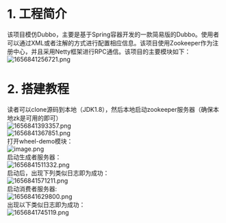 <a name="H9GBK"></a>
# 1. 工程简介
该项目模仿Dubbo，主要是基于Spring容器开发的一款简易版的Dubbo。使用者可以通过XML或者注解的方式进行配置相应信息。该项目使用Zookeeper作为注册中心，并且采用Netty框架进行RPC通信。该项目的主要模块如下：<br />![1656841256721.png](https://cdn.nlark.com/yuque/0/2022/png/26709179/1656841258875-e845bd1e-5419-4e36-98d1-ce2a9f23c9d2.png#clientId=ue41217d8-23ae-4&crop=0&crop=0&crop=1&crop=1&from=paste&height=305&id=ud3c43a11&margin=%5Bobject%20Object%5D&name=1656841256721.png&originHeight=381&originWidth=379&originalType=binary&ratio=1&rotation=0&showTitle=false&size=13868&status=done&style=none&taskId=u6ea692ec-dc6c-4c8b-b55e-f6344fe7143&title=&width=303.2)
<a name="M1MAD"></a>
# 2. 搭建教程
读者可以clone源码到本地（JDK1.8），然后本地启动zookeeper服务器（确保本地zk是可用的即可）<br />![1656841393357.png](https://cdn.nlark.com/yuque/0/2022/png/26709179/1656841395526-6e721592-7f3a-4115-8062-6ee5a0d94c6c.png#clientId=ue41217d8-23ae-4&crop=0&crop=0&crop=1&crop=1&from=paste&height=25&id=ucaed16a0&margin=%5Bobject%20Object%5D&name=1656841393357.png&originHeight=31&originWidth=389&originalType=binary&ratio=1&rotation=0&showTitle=false&size=1115&status=done&style=none&taskId=uf0e5a70d-69d2-4167-888c-ae43d090191&title=&width=311.2)<br />![1656841367851.png](https://cdn.nlark.com/yuque/0/2022/png/26709179/1656841380396-e4aa3a11-fc3f-4ce3-a0e7-ce60ec538058.png#clientId=ue41217d8-23ae-4&crop=0&crop=0&crop=1&crop=1&from=paste&height=487&id=u00000f23&margin=%5Bobject%20Object%5D&name=1656841367851.png&originHeight=609&originWidth=1213&originalType=binary&ratio=1&rotation=0&showTitle=false&size=64935&status=done&style=none&taskId=u25046d4e-d39b-4d28-bae4-6608258a7eb&title=&width=970.4)<br />打开wheel-demo模块：<br />![image.png](https://cdn.nlark.com/yuque/0/2022/png/26709179/1656841462919-0af845eb-8ccb-4763-b2fd-d2ca2aa41422.png#clientId=ue41217d8-23ae-4&crop=0&crop=0&crop=1&crop=1&from=paste&height=301&id=u6f769acb&margin=%5Bobject%20Object%5D&name=image.png&originHeight=376&originWidth=350&originalType=binary&ratio=1&rotation=0&showTitle=false&size=23069&status=done&style=none&taskId=u04a50050-7dbb-43d9-b152-ed529cdfc24&title=&width=280)<br />启动生成者服务器：<br />![1656841511332.png](https://cdn.nlark.com/yuque/0/2022/png/26709179/1656841529572-f0c3ab77-3ec2-43b4-a15b-7c0e858678ed.png#clientId=ue41217d8-23ae-4&crop=0&crop=0&crop=1&crop=1&from=paste&height=171&id=uc06a3440&margin=%5Bobject%20Object%5D&name=1656841511332.png&originHeight=214&originWidth=440&originalType=binary&ratio=1&rotation=0&showTitle=false&size=8469&status=done&style=none&taskId=u8da40a09-dcf0-4f3f-a0a9-697f26c693e&title=&width=352)<br />启动后，出现下列类似日志即为成功：<br />![1656841571211.png](https://cdn.nlark.com/yuque/0/2022/png/26709179/1656841589156-62d67244-1838-4fc2-ab19-64ef09d2c5c1.png#clientId=ue41217d8-23ae-4&crop=0&crop=0&crop=1&crop=1&from=paste&height=168&id=ueb6e3fe9&margin=%5Bobject%20Object%5D&name=1656841571211.png&originHeight=210&originWidth=1491&originalType=binary&ratio=1&rotation=0&showTitle=false&size=63128&status=done&style=none&taskId=ud94093a2-6cec-42d6-a574-4b6544308ad&title=&width=1192.8)<br />启动消费者服务器:<br />![1656841629800.png](https://cdn.nlark.com/yuque/0/2022/png/26709179/1656841632025-78927400-cf96-4990-8b6f-b49c30a2cf30.png#clientId=ue41217d8-23ae-4&crop=0&crop=0&crop=1&crop=1&from=paste&height=143&id=u9e576356&margin=%5Bobject%20Object%5D&name=1656841629800.png&originHeight=179&originWidth=441&originalType=binary&ratio=1&rotation=0&showTitle=false&size=7348&status=done&style=none&taskId=uf0c53b79-9615-4e83-8bdf-961fa67257a&title=&width=352.8)<br />出现以下类似日志即为成功：<br />![1656841745119.png](https://cdn.nlark.com/yuque/0/2022/png/26709179/1656841763495-a80e4e7e-b15c-4115-b2d5-165ec2a4f8fa.png#clientId=ue41217d8-23ae-4&crop=0&crop=0&crop=1&crop=1&from=paste&height=76&id=uced7d2c6&margin=%5Bobject%20Object%5D&name=1656841745119.png&originHeight=95&originWidth=347&originalType=binary&ratio=1&rotation=0&showTitle=false&size=9368&status=done&style=none&taskId=ue94ec935-7edb-4a78-aa45-9835e78f0ca&title=&width=277.6)

